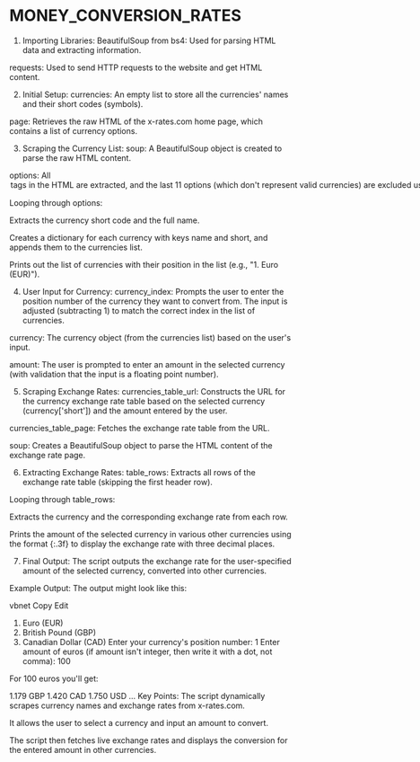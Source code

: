 # MONEY_CONVERSION_RATES
1. Importing Libraries:
BeautifulSoup from bs4: Used for parsing HTML data and extracting information.

requests: Used to send HTTP requests to the website and get HTML content.

2. Initial Setup:
currencies: An empty list to store all the currencies' names and their short codes (symbols).

page: Retrieves the raw HTML of the x-rates.com home page, which contains a list of currency options.

3. Scraping the Currency List:
soup: A BeautifulSoup object is created to parse the raw HTML content.

options: All <option> tags in the HTML are extracted, and the last 11 options (which don't represent valid currencies) are excluded using [:-11].

Looping through options:

Extracts the currency short code and the full name.

Creates a dictionary for each currency with keys name and short, and appends them to the currencies list.

Prints out the list of currencies with their position in the list (e.g., "1. Euro (EUR)").

4. User Input for Currency:
currency_index: Prompts the user to enter the position number of the currency they want to convert from. The input is adjusted (subtracting 1) to match the correct index in the list of currencies.

currency: The currency object (from the currencies list) based on the user's input.

amount: The user is prompted to enter an amount in the selected currency (with validation that the input is a floating point number).

5. Scraping Exchange Rates:
currencies_table_url: Constructs the URL for the currency exchange rate table based on the selected currency (currency['short']) and the amount entered by the user.

currencies_table_page: Fetches the exchange rate table from the URL.

soup: Creates a BeautifulSoup object to parse the HTML content of the exchange rate page.

6. Extracting Exchange Rates:
table_rows: Extracts all rows of the exchange rate table (skipping the first header row).

Looping through table_rows:

Extracts the currency and the corresponding exchange rate from each row.

Prints the amount of the selected currency in various other currencies using the format {:.3f} to display the exchange rate with three decimal places.

7. Final Output:
The script outputs the exchange rate for the user-specified amount of the selected currency, converted into other currencies.

Example Output:
The output might look like this:

vbnet
Copy
Edit
1. Euro (EUR)
2. British Pound (GBP)
3. Canadian Dollar (CAD)
Enter your currency's position number: 1
Enter amount of euros (if amount isn't integer, then write it with a dot, not comma): 100

For 100 euros you'll get:

1.179 GBP
1.420 CAD
1.750 USD
...
Key Points:
The script dynamically scrapes currency names and exchange rates from x-rates.com.

It allows the user to select a currency and input an amount to convert.

The script then fetches live exchange rates and displays the conversion for the entered amount in other currencies.
